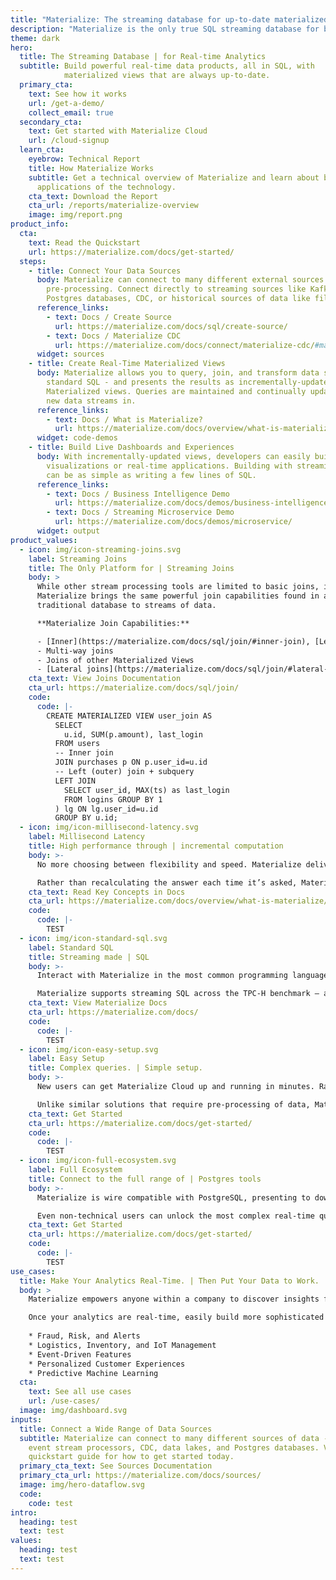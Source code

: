 ```yaml
---
title: "Materialize: The streaming database for up-to-date materialized views" 
description: "Materialize is the only true SQL streaming database for building internal tools, interactive dashboards, and customer-facing experiences. It provides the simplicity of SQL queries, but with millisecond-level latency for real-time data."
theme: dark
hero:
  title: The Streaming Database | for Real-time Analytics
  subtitle: Build powerful real-time data products, all in SQL, with
            materialized views that are always up-to-date.
  primary_cta:
    text: See how it works
    url: /get-a-demo/
    collect_email: true
  secondary_cta:
    text: Get started with Materialize Cloud
    url: /cloud-signup
  learn_cta:
    eyebrow: Technical Report
    title: How Materialize Works
    subtitle: Get a technical overview of Materialize and learn about business
      applications of the technology.
    cta_text: Download the Report
    cta_url: /reports/materialize-overview
    image: img/report.png
product_info:
  cta:
    text: Read the Quickstart
    url: https://materialize.com/docs/get-started/
  steps:
    - title: Connect Your Data Sources
      body: Materialize can connect to many different external sources of data without
        pre-processing. Connect directly to streaming sources like Kafka,
        Postgres databases, CDC, or historical sources of data like files or S3.
      reference_links:
        - text: Docs / Create Source
          url: https://materialize.com/docs/sql/create-source/
        - text: Docs / Materialize CDC
          url: https://materialize.com/docs/connect/materialize-cdc/#main
      widget: sources
    - title: Create Real-Time Materialized Views
      body: Materialize allows you to query, join, and transform data sources in
        standard SQL - and presents the results as incrementally-updated
        Materialized views. Queries are maintained and continually updated as
        new data streams in.
      reference_links:
        - text: Docs / What is Materialize?
          url: https://materialize.com/docs/overview/what-is-materialize/
      widget: code-demos
    - title: Build Live Dashboards and Experiences
      body: With incrementally-updated views, developers can easily build data
        visualizations or real-time applications. Building with streaming data
        can be as simple as writing a few lines of SQL.
      reference_links:
        - text: Docs / Business Intelligence Demo
          url: https://materialize.com/docs/demos/business-intelligence/
        - text: Docs / Streaming Microservice Demo
          url: https://materialize.com/docs/demos/microservice/
      widget: output
product_values:
  - icon: img/icon-streaming-joins.svg
    label: Streaming Joins
    title: The Only Platform for | Streaming Joins
    body: >
      While other stream processing tools are limited to basic joins, if any,
      Materialize brings the same powerful join capabilities found in a
      traditional database to streams of data.

      **Materialize Join Capabilities:**

      - [Inner](https://materialize.com/docs/sql/join/#inner-join), [Left (outer)](https://materialize.com/docs/sql/join/#left-outer-join), [Right](https://materialize.com/docs/sql/join/#right-outer-join), [Full](https://materialize.com/docs/sql/join/#full-outer-join) and [Cross](https://materialize.com/docs/sql/join/#cross-join) Joins
      - Multi-way joins
      - Joins of other Materialized Views
      - [Lateral joins](https://materialize.com/docs/sql/join/#lateral-subqueries)
    cta_text: View Joins Documentation
    cta_url: https://materialize.com/docs/sql/join/
    code:
      code: |-
        CREATE MATERIALIZED VIEW user_join AS
          SELECT
            u.id, SUM(p.amount), last_login
          FROM users
          -- Inner join
          JOIN purchases p ON p.user_id=u.id
          -- Left (outer) join + subquery
          LEFT JOIN
            SELECT user_id, MAX(ts) as last_login
            FROM logins GROUP BY 1
          ) lg ON lg.user_id=u.id
          GROUP BY u.id;
  - icon: img/icon-millisecond-latency.svg
    label: Millisecond Latency
    title: High performance through | incremental computation
    body: >-
      No more choosing between flexibility and speed. Materialize delivers SQL exploration for streaming events and real-time data.

      Rather than recalculating the answer each time it’s asked, Materialize continually updates the answer and gives you the latest result from memory – even in the presence of complex joins and arbitrary inserts, updates, or deletes in the input streams.
    cta_text: Read Key Concepts in Docs
    cta_url: https://materialize.com/docs/overview/what-is-materialize/
    code:
      code: |-
        TEST
  - icon: img/icon-standard-sql.svg
    label: Standard SQL
    title: Streaming made | SQL
    body: >-
      Interact with Materialize in the most common programming language. Lower the burden on your data platform team and reuse skills from traditional SQL queries and applications.

      Materialize supports streaming SQL across the TPC-H benchmark – a standard built for industry-wide relevance, large data volumes, and high query complexity – with incremental updates.
    cta_text: View Materialize Docs
    cta_url: https://materialize.com/docs/
    code:
      code: |-
        TEST
  - icon: img/icon-easy-setup.svg
    label: Easy Setup
    title: Complex queries. | Simple setup.
    body: >-
      New users can get Materialize Cloud up and running in minutes. Rather than spend weeks building microservices, teams can build applications with Materialize in a matter of hours.

      Unlike similar solutions that require pre-processing of data, Materialize connects to data as it exists today – including streaming sources like Kafka, to databases as a read-replica, or from files.
    cta_text: Get Started
    cta_url: https://materialize.com/docs/get-started/
    code:
      code: |-
        TEST
  - icon: img/icon-full-ecosystem.svg
    label: Full Ecosystem
    title: Connect to the full range of | Postgres tools
    body: >-
      Materialize is wire compatible with PostgreSQL, presenting to downstream tools like any Postgres database, simplifying the development of custom applications and streamlining the process of connecting existing data analysis tools.

      Even non-technical users can unlock the most complex real-time queries just using standard BI tooling.
    cta_text: Get Started
    cta_url: https://materialize.com/docs/get-started/
    code:
      code: |-
        TEST
use_cases:
  title: Make Your Analytics Real-Time. | Then Put Your Data to Work.
  body: >
    Materialize empowers anyone within a company to discover insights from real-time data, identify problems immediately, and take action in critical moments. Build operational analytics, real-time visualizations, or connect to off-the-shelf business intelligence tools.

    Once your analytics are real-time, easily build more sophisticated applications:
    
    * Fraud, Risk, and Alerts
    * Logistics, Inventory, and IoT Management
    * Event-Driven Features
    * Personalized Customer Experiences
    * Predictive Machine Learning
  cta:
    text: See all use cases
    url: /use-cases/
  image: img/dashboard.svg
inputs:
  title: Connect a Wide Range of Data Sources
  subtitle: Materialize can connect to many different sources of data - including
    event stream processors, CDC, data lakes, and Postgres databases. View our
    quickstart guide for how to get started today.
  primary_cta_text: See Sources Documentation
  primary_cta_url: https://materialize.com/docs/sources/
  image: img/hero-dataflow.svg
  code:
    code: test
intro:
  heading: test
  text: test
values:
  heading: test
  text: test
---
```

